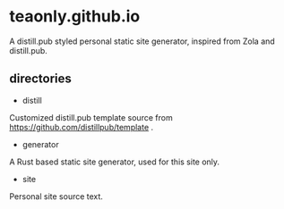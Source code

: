 # teaonly.github.io

A distill.pub styled personal static site generator, inspired from Zola and distill.pub.


## directories 

* distill

Customized distill.pub template source from https://github.com/distillpub/template .

* generator

A Rust based static site generator, used for this site only.

* site 

Personal site source text.


